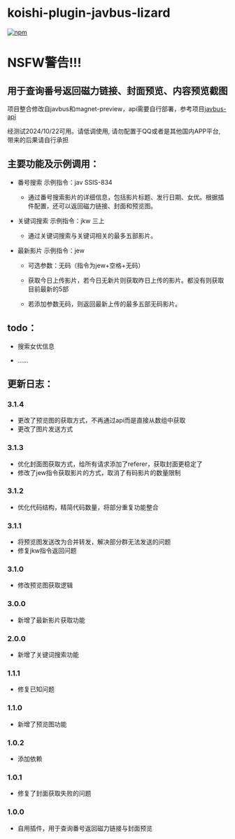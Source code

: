 # koishi-plugin-javbus-lizard

[![npm](https://img.shields.io/npm/v/koishi-plugin-javbus-lizard?style=flat-square)](https://www.npmjs.com/package/koishi-plugin-javbus-lizard)

# NSFW警告!!!
## 用于查询番号返回磁力链接、封面预览、内容预览截图

项目整合修改自javbus和magnet-preview，api需要自行部署，参考项目[javbus-api](https://github.com/ovnrain/javbus-api)

经测试2024/10/22可用。请低调使用, 请勿配置于QQ或者是其他国内APP平台, 带来的后果请自行承担

## 主要功能及示例调用：
- 番号搜索  示例指令：jav SSIS-834
  - 通过番号搜索影片的详细信息，包括影片标题、发行日期、女优。根据插件配置，还可以返回磁力链接、封面和预览图。

- 关键词搜索  示例指令：jkw 三上
  - 通过关键词搜索与关键词相关的最多五部影片。

- 最新影片  示例指令：jew
  - 可选参数：无码（指令为jew+空格+无码）

  - 获取今日上传影片，若今日无新片则获取昨日上传的影片。都没有则获取目前最新的5部
  
  - 若添加参数无码，则返回最新上传的最多五部无码影片。

## todo：
- 搜索女优信息

- ……

## 更新日志：

### 3.1.4
- 更改了预览图的获取方式，不再通过api而是直接从数组中获取
- 更改了图片发送方式
### 3.1.3
- 优化封面图获取方式，给所有请求添加了referer，获取封面更稳定了
- 修改了jew指令获取影片的方式，取消了有码影片的数量限制
### 3.1.2
- 优化代码结构，精简代码数量，将部分重复功能整合
### 3.1.1
- 将预览图发送改为合并转发，解决部分群无法发送的问题
- 修复jkw指令返回问题
### 3.1.0
- 修改预览图获取逻辑
### 3.0.0
- 新增了最新影片获取功能
### 2.0.0
- 新增了关键词搜索功能
### 1.1.1
- 修复已知问题
### 1.1.0
- 新增了预览图功能
### 1.0.2
- 添加依赖
### 1.0.1
- 修复了封面获取失败的问题
### 1.0.0 
- 自用插件，用于查询番号返回磁力链接与封面预览
